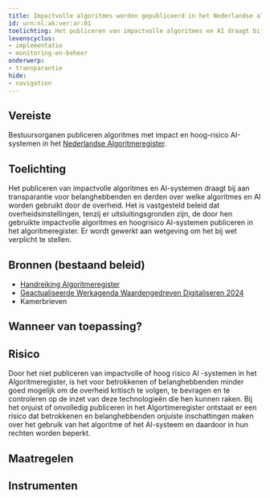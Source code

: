 ```yaml
---
title: Impactvolle algoritmes worden gepubliceerd in het Nederlandse algoritmeregister
id: urn:nl:ak:ver:ar:01
toelichting: Het publiceren van impactvolle algoritmes en AI draagt bij aan transparantie voor belanghebbenden en derden over welke algoritmes en AI worden gebruikt door de overheid. Het is vastgesteld beleid dat overheidsinstellingen, tenzij er uitsluitingsgronden zijn, de door hen gebruikte impactvolle algoritmes en hoogrisico AI-systemen publiceren in het algoritmeregister. Er wordt gewerkt aan wetgeving om het bij wet verplicht te stellen. 
levenscyclus: 
- implementatie
- monitoring-en-beheer
onderwerp: 
- transparantie
hide:
- navigation
---
```


<!-- tags -->
## Vereiste

Bestuursorganen publiceren algoritmes met impact en hoog-risico AI-systemen in het [Nederlandse Algoritmeregister](https://algoritmes.overheid.nl/nl).

## Toelichting 

Het publiceren van impactvolle algoritmes en AI-systemen draagt bij aan transparantie voor belanghebbenden en derden over welke algoritmes en AI worden gebruikt door de overheid.
Het is vastgesteld beleid dat overheidsinstellingen, tenzij er uitsluitingsgronden zijn, de door hen gebruikte impactvolle algoritmes en hoogrisico AI-systemen publiceren in het algoritmeregister.
Er wordt gewerkt aan wetgeving om het bij wet verplicht te stellen.


## Bronnen (bestaand beleid)
- [Handreiking Algoritmeregister](https://www.digitaleoverheid.nl/wp-content/uploads/sites/8/2023/12/Handreiking-Algoritmeregister-versie-1.0.pdf)
- [Geactualiseerde Werkagenda Waardengedreven Digitaliseren 2024](https://open.overheid.nl/documenten/8fb16ed3-0946-49d5-bf1a-96724f1762d6/file)
- Kamerbrieven

## Wanneer van toepassing? 

## Risico 

Door het niet publiceren van impactvolle of hoog risico AI -systemen in het Algoritmeregister, is het voor betrokkenen of belanghebbenden minder goed mogelijk om de overheid kritisch te volgen, te bevragen en te controleren op de inzet van deze technologieën die hen kunnen raken. 
Bij het onjuist of onvolledig publiceren in het Algortimeregister ontstaat er een risico dat betrokkenen en belanghebbenden onjuiste inschattingen maken over het gebruik van het algoritme of het AI-systeem en daardoor in hun rechten worden beperkt.

## Maatregelen 

<!-- list_maatregelen vereiste/ar:01-algoritmeregister -->

## Instrumenten

<!-- list_instrumenten vereiste/ar:01-algoritmeregister -->

